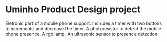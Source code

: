 # Uminho Product Design project

Eletronic part of a mobile phone support. 
Includes a timer with two buttons to incremente and decrease the timer.
A photoresistor to detect the mobile phone presence.
A rgb lamp.
An ultrasonic sensor to presence detection. 

